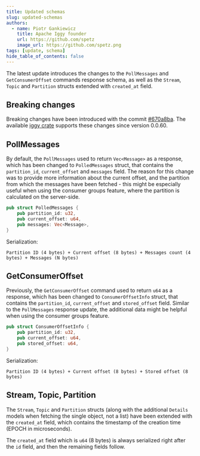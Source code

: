 ```yaml
---
title: Updated schemas
slug: updated-schemas
authors:
  - name: Piotr Gankiewicz
    title: Apache Iggy founder
    url: https://github.com/spetz
    image_url: https://github.com/spetz.png
tags: [update, schema]
hide_table_of_contents: false
---
```


The latest update introduces the changes to the `PollMessages` and `GetConsumerOffset` commands response schema, as well as the `Stream`, `Topic` and `Partition` structs extended with `created_at` field.

<!--truncate-->

## Breaking changes

Breaking changes have been introduced with the commit [#670a8ba](https://github.com/apache/iggy/commit/670a8baba8617bb7e52bd51d556a621349e2e9f0). The available [iggy crate](https://crates.io/crates/iggy) supports these changes since version 0.0.60.

## PollMessages

By default, the `PollMessages` used to return `Vec<Message>` as a response, which has been changed to `PolledMessages` struct, that contains the `partition_id`, `current_offset` and `messages` field. The reason for this change was to provide more information about the current offset, and the partition from which the messages have been fetched - this might be especially useful when using the consumer groups feature, where the partition is calculated on the server-side.

```rust
pub struct PolledMessages {
    pub partition_id: u32,
    pub current_offset: u64,
    pub messages: Vec<Message>,
}
```

Serialization:

```
Partition ID (4 bytes) + Current offset (8 bytes) + Messages count (4 bytes) + Messages (N bytes)
```

## GetConsumerOffset

Previously, the `GetConsumerOffset` command used to return `u64` as a response, which has been changed to `ConsumerOffsetInfo` struct, that contains the `partition_id`, `current_offset` and `stored_offset` field. Similar to the `PollMessages` response update, the additional data might be helpful when using the consumer groups feature.

```rust
pub struct ConsumerOffsetInfo {
    pub partition_id: u32,
    pub current_offset: u64,
    pub stored_offset: u64,
}
```

Serialization:

```
Partition ID (4 bytes) + Current offset (8 bytes) + Stored offset (8 bytes)
```

## Stream, Topic, Partition

The `Stream`, `Topic` and `Partition` structs (along with the additional `Details` models when fetching the single object, not a list) have been extended with the `created_at` field, which contains the timestamp of the creation time (EPOCH in microseconds).

The `created_at` field which is `u64` (8 bytes) is always serialized right after the `id` field, and then the remaining fields follow.
